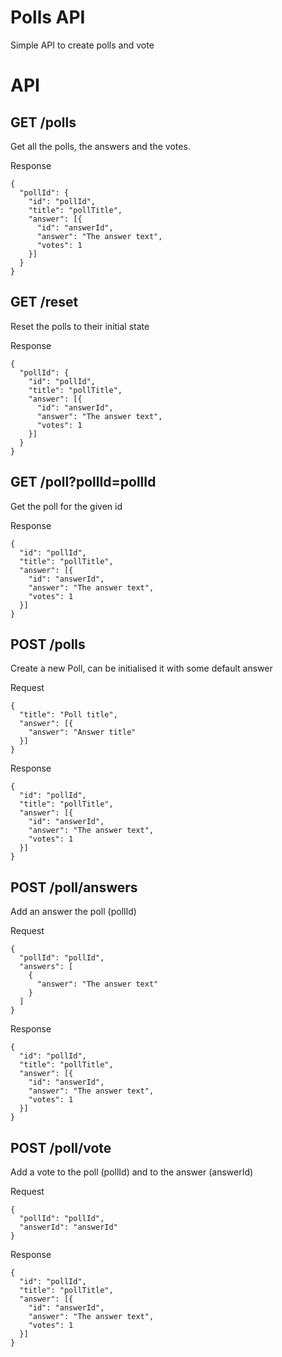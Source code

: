 # Polls API

Simple API to create polls and vote

# API

## GET /polls

Get all the polls, the answers and the votes.

Response
```
{
  "pollId": {
    "id": "pollId",
    "title": "pollTitle",
    "answer": [{
      "id": "answerId",
      "answer": "The answer text",
      "votes": 1
    }]
  }
}
```

## GET /reset

Reset the polls to their initial state

Response
```
{
  "pollId": {
    "id": "pollId",
    "title": "pollTitle",
    "answer": [{
      "id": "answerId",
      "answer": "The answer text",
      "votes": 1
    }]
  }
}
```

## GET /poll?pollId=pollId

Get the poll for the given id

Response
```
{
  "id": "pollId",
  "title": "pollTitle",
  "answer": [{
    "id": "answerId",
    "answer": "The answer text",
    "votes": 1
  }]
}
```

## POST /polls

Create a new Poll, can be initialised it with some default answer

Request
```
{
  "title": "Poll title",
  "answer": [{
    "answer": "Answer title"
  }]
}
```

Response
```
{
  "id": "pollId",
  "title": "pollTitle",
  "answer": [{
    "id": "answerId",
    "answer": "The answer text",
    "votes": 1
  }]
}
```

## POST /poll/answers

Add an answer the poll (pollId)

Request
```
{
  "pollId": "pollId",
  "answers": [
    {
      "answer": "The answer text"
    }
  ]
}
```

Response
```
{
  "id": "pollId",
  "title": "pollTitle",
  "answer": [{
    "id": "answerId",
    "answer": "The answer text",
    "votes": 1
  }]
}
```

## POST /poll/vote

Add a vote to the poll (pollId) and to the answer (answerId)

Request
```
{
  "pollId": "pollId",
  "answerId": "answerId"
}
```

Response
```
{
  "id": "pollId",
  "title": "pollTitle",
  "answer": [{
    "id": "answerId",
    "answer": "The answer text",
    "votes": 1
  }]
}
```
